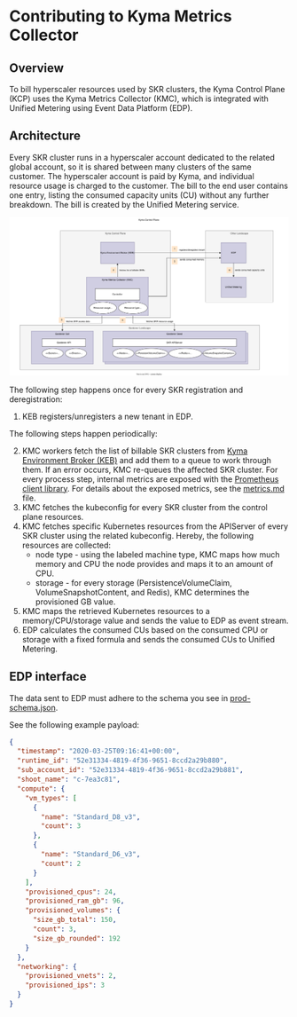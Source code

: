 # Contributing to Kyma Metrics Collector

## Overview

To bill hyperscaler resources used by SKR clusters, the Kyma Control Plane (KCP) uses the Kyma Metrics Collector (KMC), which is integrated with Unified Metering using Event Data Platform (EDP).

## Architecture

Every SKR cluster runs in a hyperscaler account dedicated to the related global account, so it is shared between many clusters of the same customer. The hyperscaler account is paid by Kyma, and individual resource usage is charged to the customer. The bill to the end user contains one entry, listing the consumed capacity units (CU) without any further breakdown. The bill is created by the Unified Metering service.

![arch](./assets/arch.drawio.svg)

The following step happens once for every SKR registration and deregistration:

1. KEB registers/unregisters a new tenant in EDP.

The following steps happen periodically:

2. KMC workers fetch the list of billable SKR clusters from [Kyma Environment Broker (KEB)](https://github.com/kyma-project/kyma-environment-broker/tree/main) and add them to a queue to work through them. If an error occurs, KMC re-queues the affected SKR cluster. For every process step, internal metrics are exposed with the [Prometheus client library](https://github.com/prometheus/client_golang). For details about the exposed metrics, see the [metrics.md](./metrics.md) file.
3. KMC fetches the kubeconfig for every SKR cluster from the control plane resources.
4. KMC fetches specific Kubernetes resources from the APIServer of every SKR cluster using the related kubeconfig. Hereby, the following resources are collected:
   - node type - using the labeled machine type, KMC maps how much memory and CPU the node provides and maps it to an amount of CPU.
   - storage - for every storage (PersistenceVolumeClaim, VolumeSnapshotContent, and Redis), KMC determines the provisioned GB value.
5. KMC maps the retrieved Kubernetes resources to a memory/CPU/storage value and sends the value to EDP as event stream.
6. EDP calculates the consumed CUs based on the consumed CPU or storage with a fixed formula and sends the consumed CUs to Unified Metering.

## EDP interface

The data sent to EDP must adhere to the schema you see in [prod-schema.json](./assets/prod-schema.json).

See the following example payload:

```json
{
  "timestamp": "2020-03-25T09:16:41+00:00",
  "runtime_id": "52e31334-4819-4f36-9651-8ccd2a29b880",
  "sub_account_id": "52e31334-4819-4f36-9651-8ccd2a29b881",
  "shoot_name": "c-7ea3c81",
  "compute": {
    "vm_types": [
      {
        "name": "Standard_D8_v3",
        "count": 3
      },
      {
        "name": "Standard_D6_v3",
        "count": 2
      }
    ],
    "provisioned_cpus": 24,
    "provisioned_ram_gb": 96,
    "provisioned_volumes": {
      "size_gb_total": 150,
      "count": 3,
      "size_gb_rounded": 192
    }
  },
  "networking": {
    "provisioned_vnets": 2,
    "provisioned_ips": 3
  }
}
```

